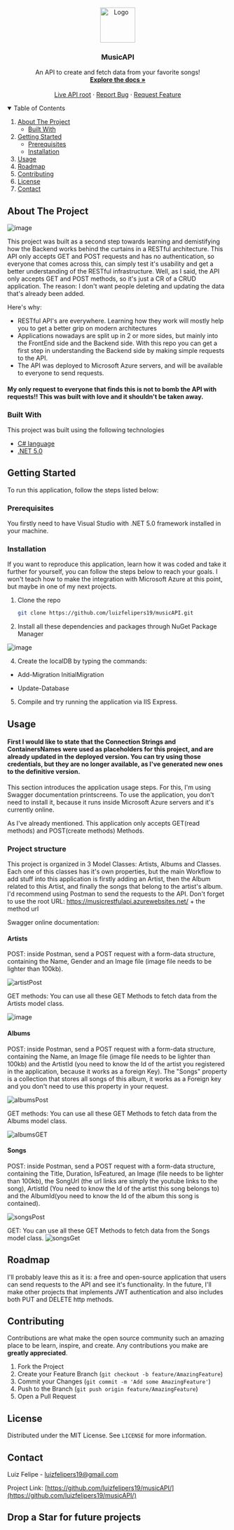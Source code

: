 
<!-- PROJECT LOGO -->
<br />
<p align="center">
  <a href="https://github.com/luizfelipers19/musicAPI/">
    <img src="https://cdn.iconscout.com/icon/free/png-256/music-954-675557.png" alt="Logo" width="80" height="80">
  </a>

  <h3 align="center">MusicAPI</h3>

  <p align="center">
    An API to create and fetch data from your favorite songs!
    <br />
    <a href="https://github.com/luizfelipers19/musicAPI/"><strong>Explore the docs »</strong></a>
    <br />
    <br />
    <a href="https://musicrestfulapi.azurewebsites.net/">Live API root</a>
    ·
    <a href="https://github.com/luizfelipers19/musicAPI/issues">Report Bug</a>
    ·
    <a href="https://github.com/luizfelipers19/musicAPI/issues">Request Feature</a>
  </p>
</p>



<!-- TABLE OF CONTENTS -->
<details open="open">
  <summary>Table of Contents</summary>
  <ol>
    <li>
      <a href="#about-the-project">About The Project</a>
      <ul>
        <li><a href="#built-with">Built With</a></li>
      </ul>
    </li>
    <li>
      <a href="#getting-started">Getting Started</a>
      <ul>
        <li><a href="#prerequisites">Prerequisites</a></li>
        <li><a href="#installation">Installation</a></li>
      </ul>
    </li>
    <li><a href="#usage">Usage</a></li>
    <li><a href="#roadmap">Roadmap</a></li>
    <li><a href="#contributing">Contributing</a></li>
    <li><a href="#license">License</a></li>
    <li><a href="#contact">Contact</a></li>
  </ol>
</details>



<!-- ABOUT THE PROJECT -->
## About The Project

![image](https://user-images.githubusercontent.com/26651389/113584075-d3a67500-9600-11eb-9654-24a454fdd31c.png)


This project was built as a second step towards learning and demistifying how the Backend works behind the curtains in a RESTful architecture. This API only accepts GET and POST requests and has no authentication, so everyone that comes across this, can simply test it's usability and get a better understanding of the RESTful infrastructure.
Well, as I said, the API only accepts GET and POST methods, so it's just a CR of a CRUD application. The reason: I don't want people deleting and updating the data that's already been added.

Here's why:
* RESTful API's are everywhere. Learning how they work will mostly help you to get a better grip on modern architectures
* Applications nowadays are split up in 2 or more sides, but mainly into the FrontEnd side and the Backend side. With this repo you can get a first step in understanding the Backend side by making simple requests to the API.
* The API was deployed to Microsoft Azure servers, and will be available to everyone to send requests.

#### My only request to everyone that finds this is not to bomb the API with requests!! This was built with love and it shouldn't be taken away.


### Built With

This project was built using the following technologies
* [C# language](https://docs.microsoft.com/pt-br/dotnet/csharp/)
* [.NET 5.0](https://dotnet.microsoft.com/download/dotnet/5.0)




<!-- GETTING STARTED -->
## Getting Started

To run this application, follow the steps listed below:

### Prerequisites

You firstly need to have Visual Studio with .NET 5.0 framework installed in your machine.


### Installation
If you want to reproduce this application, learn how it was coded and take it further for yourself, you can follow the steps below to reach your goals. I won't teach how to make the integration with Microsoft Azure at this point, but maybe in one of my next projects.

1. Clone the repo
   ```sh
   git clone https://github.com/luizfelipers19/musicAPI.git
   ```
3. Install all these dependencies and packages through NuGet Package Manager

![image](https://user-images.githubusercontent.com/26651389/113583001-752cc700-95ff-11eb-8106-a8970bd10aaf.png)
   
4. Create the localDB by typing the commands:

- Add-Migration InitialMigration

- Update-Database


5. Compile and try running the application via IIS Express.


<!-- USAGE EXAMPLES -->
## Usage

#### First I would like to state that the Connection Strings and ContainersNames were used as placeholders for this project, and are already updated in the deployed version. You can try using those credentials, but they are no longer available, as I've generated new ones to the definitive version.

This section introduces the application usage steps. For this, I'm using Swagger documentation printscreens. To use the application, you don't need to install it, because it runs inside Microsoft Azure servers and it's currently online.

As I've already mentioned. This application only accepts GET(read methods) and POST(create methods) Methods.

### Project structure
This project is organized in 3 Model Classes: Artists, Albums and Classes. Each one of this classes has it's own properties, but the main Workflow to add stuff into this application is firstly adding an Artist, then the Album related to this Artist, and finally the songs that belong to the artist's album. I'd recommend using Postman to send the requests to the API. Don't forget to use the root URL:  https://musicrestfulapi.azurewebsites.net/ + the method url

Swagger online documentation:

#### Artists
POST: inside Postman, send a POST request with a form-data structure, containing the Name, Gender and an Image file (image file needs to be lighter than 100kb).

![artistPost](https://user-images.githubusercontent.com/26651389/113605890-aa481200-961d-11eb-9649-e52660f6f896.png)

GET methods: You can use all these GET Methods to fetch data from the Artists model class.

![image](https://user-images.githubusercontent.com/26651389/113606322-3bb78400-961e-11eb-826d-6067d1c334bc.png)



#### Albums
POST: inside Postman, send a POST request with a form-data structure, containing the Name, an Image file (image file needs to be lighter than 100kb) and the ArtistId (you need to know the Id of the artist you registered in the application, because it works as a foreign Key). The "Songs" property is a collection that stores all songs of this album, it works as a Foreign key and you don't need to use this property in your request.

![albumsPost](https://user-images.githubusercontent.com/26651389/113606567-9355ef80-961e-11eb-8b74-a1d7d6cdfb37.png)

GET methods: You can use all these GET Methods to fetch data from the Albums model class.

![albumsGET](https://user-images.githubusercontent.com/26651389/113607185-4c1c2e80-961f-11eb-9191-2f2bc968ef09.png)
#### Songs
POST: inside Postman, send a POST request with a form-data structure, containing the Title, Duration, IsFeatured, an Image (file needs to be lighter than 100kb), the SongUrl (the url links are simply the youtube links to the song), ArtistId (You need to know the Id of the artist this song belongs to) and the AlbumId(you need to know the Id of the album this song is contained).

![songsPost](https://user-images.githubusercontent.com/26651389/113607681-e11f2780-961f-11eb-9db2-197f3a086260.png)

GET: You can use all these GET Methods to fetch data from the Songs model class.
![songsGet](https://user-images.githubusercontent.com/26651389/113607870-22afd280-9620-11eb-95d3-260215ae3aee.png)




<!-- ROADMAP -->
## Roadmap

I'll probably leave this as it is: a free and open-source application that users can send requests to the API and see it's functionality. In the future, I'll make other projects that implements JWT authentication and also includes both PUT and DELETE http methods.



<!-- CONTRIBUTING -->
## Contributing

Contributions are what make the open source community such an amazing place to be learn, inspire, and create. Any contributions you make are **greatly appreciated**.

1. Fork the Project
2. Create your Feature Branch (`git checkout -b feature/AmazingFeature`)
3. Commit your Changes (`git commit -m 'Add some AmazingFeature'`)
4. Push to the Branch (`git push origin feature/AmazingFeature`)
5. Open a Pull Request



<!-- LICENSE -->
## License

Distributed under the MIT License. See `LICENSE` for more information.



<!-- CONTACT -->
## Contact

Luiz Felipe - luizfelipers19@gmail.com

Project Link: [https://github.com/luizfelipers19/musicAPI/](https://github.com/luizfelipers19/musicAPI/)

## Drop a Star for future projects
